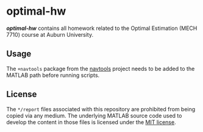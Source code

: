 # optimal-hw

***optimal-hw*** contains all homework related to the Optimal Estimation (MECH 7710) course at Auburn University.

## Usage

The `+navtools` package from the [navtools][navtools-url] project needs to be added to the MATLAB path before running scripts.

## License

The `*/report` files associated with this repository are prohibited from being copied via any medium. The underlying MATLAB source code used to develop the content in those files is licensed under the [MIT license](LICENSE.md).

<!-- MARKDOWN Links & Images -->

[navtools-url]: https://github.com/tannerkoza/navtools
